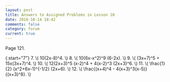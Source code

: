 ```yaml
---
layout: post
title: Answers to Assigned Problems in Lesson 10
date: 2018-10-14 18:42
comments: false
category: forum
current: true
---
```


Page 121.

{:start="7"}
7. \\( 10(2x-8)^4. \\)
8. \\( 10(6x-x^2)^9 (6-2x). \\)
9. \\( (3x+7)^5 + 15x(3x+7)^4. \\)
10. \\( 12(2x+3)^5 (x-2)^4 + 4(x-2)^3 (2x+3)^6. \\)
11. \\( \frac{1}{2} (x^2+6x-1)^{-1/2} (2x+6). \\)
12. \\( \frac{(x+4)^4 - 4(x+3)^3(x-5)}{(x+3)^8}. \\)
